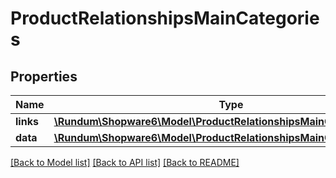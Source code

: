# ProductRelationshipsMainCategories

## Properties
Name | Type | Description | Notes
------------ | ------------- | ------------- | -------------
**links** | [**\Rundum\Shopware6\Model\ProductRelationshipsMainCategoriesLinks**](ProductRelationshipsMainCategoriesLinks.md) |  | [optional] 
**data** | [**\Rundum\Shopware6\Model\ProductRelationshipsMainCategoriesData[]**](ProductRelationshipsMainCategoriesData.md) |  | [optional] 

[[Back to Model list]](../../README.md#documentation-for-models) [[Back to API list]](../../README.md#documentation-for-api-endpoints) [[Back to README]](../../README.md)

